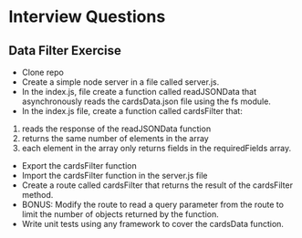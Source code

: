 # Interview Questions

## Data Filter Exercise
* Clone repo
* Create a simple node server in a file called server.js. 
* In the index.js, file create a function called readJSONData that asynchronously reads the cardsData.json file using the fs module.
* In the index.js file, create a function called cardsFilter that:
1. reads the response of the readJSONData function
2. returns the same number of elements in the array 
3. each element in the array only returns fields in the requiredFields array.
* Export the cardsFilter function
* Import the cardsFilter function in the server.js file
* Create a route called cardsFilter that returns the result of the cardsFilter method.
* BONUS:  Modify the route to read a query parameter from the route to limit the number of objects returned by the function.
* Write unit tests using any framework to cover the cardsData function.
